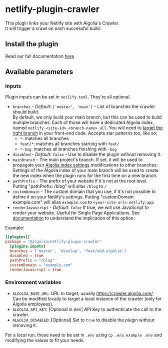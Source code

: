 # netlify-plugin-crawler

This plugin links your Netlify site with Algolia's Crawler.  
It will trigger a crawl on each successful build.

## Install the plugin

Read our full documentation [here](../docs/GettingStarted.md)

## Available parameters

### Inputs

Plugin inputs can be set in `netlify.toml`. They're all optional.

- `branches` - _Default: `['master', 'main']`_ - List of branches the crawler should build.  
  By default, we only build your main branch, but this can be used to build multiple branches.
  Each of those will have a dedicated Algolia index, named `netlify_<site-id>_<branch-name>_all`.
  You will need to [target the right branch](../frontend#using-multiple-branches) in your front-end code.
  Accepts star patterns too, like so:
  - `*`: matches all branches
  - `feat/*`: matches all branches starting with `feat/`
  - `*-bug`: matches all branches finishing with `-bug`
- `disabled` - _Default: `false`_ - Use to disable the plugin without removing it.
- `mainBranch` - The main project's branch. If set, it will be used to propagate your [Algolia index settings](https://www.algolia.com/doc/guides/managing-results/relevance-overview/#index-setting-and-query-parameters) modifications to other branches:
  Settings of the Algolia index of your main branch will be used to create the new index when the plugin runs for the first time on a new branch.
- `pathPrefix` - The prefix of your website if it's not at the root level.
  Putting "pathPrefix: /blog" will alias `/blog` to `/`
- `customDomain` - The custom domain that you use, if it's not possible to define it on your Netlify's settings.
  Putting "customDomain: example.com" will alias `example.com` to `<your-site-url>.netlify.app`
- `renderJavascript` - _Default: `false`_ If true, we will use JavaScript to render your website. Useful for Single Page Applications.
  See [documentation](https://www.algolia.com/doc/api-reference/crawler/configuration/render-java-script/) to understand the implication of this option.

Example:

```toml
[[plugins]]
package = "@algolia/netlify-plugin-crawler"
  [plugins.inputs]
  branches = ['master', 'develop', 'feat/add-algolia']
  disabled = true
  pathPrefix = "/blog"
  customDomain = "example.com"
  renderJavascript = true
```

### Environment variables

- `ALGOLIA_BASE_URL`: URL to target, usually <https://crawler.algolia.com/>.
  Can be modified locally to target a local instance of the crawler (only for Algolia employees).
- `ALGOLIA_API_KEY`: [Optional in dev] API Key to authenticate the call to the crawler.
- `ALGOLIA_DISABLED`: [Optional] Set to `true` to disable the plugin without removing it.

For a local run, those need to be set in `.env` using `cp .env.example .env` and modifying the values to fit your needs.
